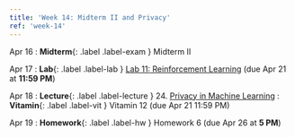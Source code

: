 ```yaml
---
title: 'Week 14: Midterm II and Privacy'
ref: 'week-14'
---
```


Apr 16
: **Midterm**{: .label .label-exam } Midterm II

Apr 17
: **Lab**{: .label .label-lab } [Lab 11: Reinforcement Learning](http://data102.datahub.berkeley.edu/hub/user-redirect/git-pull?repo=https%3A%2F%2Fgithub.com%2Fds-102%2Fsp24-materials&urlpath=lab%2Ftree%2Fsp24-materials%2Flab%2Flab11%2Flab11.ipynb&branch=main) (due Apr 21 at **11:59 PM**)

Apr 18
: **Lecture**{: .label .label-lecture } 24. [Privacy in Machine Learning](lecture/lec24)
: **Vitamin**{: .label .label-vit } Vitamin 12 (due Apr 21 11:59 PM)

Apr 19
: **Homework**{: .label .label-hw } Homework 6 (due Apr 26 at **5 PM**)
